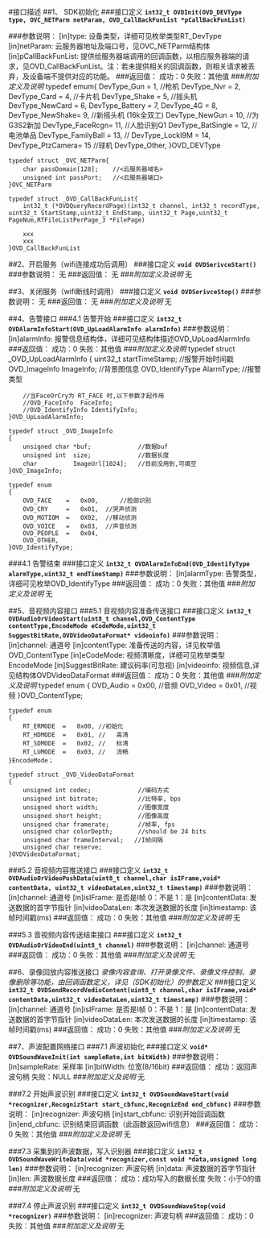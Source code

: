 #接口描述
##1、 SDK初始化
###接口定义
**`int32_t OVDInit(OVD_DEVType type, OVC_NETParm netParam, OVD_CallBackFunList *pCallBackFunList)`**

###参数说明：
    [in]type:              设备类型，详细可见枚举类型RT_DevType
    [in]netParam:          云服务器地址及端口号，见OVC_NETParm结构体
    [in]pCallBackFunList:  提供给服务器端调用的回调函数，以相应服务器端的请求，见OVD_CallBackFunList。注：若未提供相关的回调函数，则相关请求被丢弃，及设备端不提供对应的功能。
###返回值：
    成功：0
    失败：其他值
###*附加定义及说明*
    typedef emum{
        DevType_Gun  = 1,  //枪机
        DevType_Nvr  = 2,  
        DevType_Card  = 4,  //卡片机
        DevType_Shake = 5,  //摇头机
        DevType_NewCard = 6,
        DevType_Battery = 7, 
        DevType_4G   = 8,
        DevType_NewShake= 9, //新摇头机 (16k全双工)
        DevType_NewGun = 10, //为G3S2新加 
        DevType_FaceRcgn= 11, //人脸识别Q1 
        DevType_BatSingle = 12, //电池单品 
        DevType_FamilyBall = 13, //
        DevType_LockI9M    = 14,
        DevType_PtzCamera= 15 //球机
        DevType_Other,
    }OVD_DEVType

    typedef struct _OVC_NETParm{
        char passDomain[128];    //<云服务器域名>
        unsigned int passPort;   //<云服务器端口>
    }OVC_NETParm

    typedef struct _OVD_CallBackFunList{
        int32_t (*OVDQueryRecordPage)(int32_t channel, int32_t recordType, uint32_t StartStamp,uint32_t EndStamp, uint32_t Page,uint32_t PageNum,RTFileListPerPage_3 *FilePage)

        xxx
        xxx
    }OVD_CallBackFunList


##2、开启服务（wifi连接成功后调用）
###接口定义
**`void OVDSerivceStart()`**
###参数说明：
    无
###返回值：
    无
###*附加定义及说明*
    无

##3、关闭服务（wifi断线时调用）
###接口定义
**`void OVDSerivceStop()`**
###参数说明：
    无
###返回值：
    无
###*附加定义及说明*
    无

##4、告警接口
###4.1 告警开始
###接口定义
**`int32_t OVDAlarmInfoStart(OVD_UpLoadAlarmInfo alarmInfo)`**
###参数说明：
    [in]alarmInfo:    报警信息结构体，详细可见结构体描述OVD_UpLoadAlarmInfo
###返回值：
    成功：0
    失败：其他值
###*附加定义及说明*
    typedef struct _OVD_UpLoadAlarmInfo
    {
	    uint32_t		startTimeStamp;	//报警开始时间戳
	    OVD_ImageInfo	ImageInfo;	//背景图信息
	    OVD_IdentifyType	AlarmType;  //报警类型
	
        //当FaceOrCry为 RT_FACE 时,以下参数才起作用
	    //OVD_FaceInfo 	FaceInfo;
	    //OVD_IdentifyInfo IdentifyInfo;
    }OVD_UpLoadAlarmInfo;

    typedef struct _OVD_ImageInfo
    {
	    unsigned char *buf;    			//数据buf
	    unsigned int  size;    			//数据长度
	    char		  ImageUrl[1024];	//目前没用到,可填空
    }OVD_ImageInfo;

    typedef enum
    {
	    OVD_FACE	=	0x00,      //脸部识别
	    OVD_CRY		=	0x01,  //哭声侦测
  	    OVD_MOTIOM	= 	0X02,  //移动侦测
    	OVD_VOICE	=	0x03,  //声音侦测	
    	OVD_PEOPLE	=	0x04,	
    	OVD_OTHER,	
    }OVD_IdentifyType;

###4.1 告警结束
###接口定义
**`int32_t OVDAlarmInfoEnd(OVD_IdentifyType alarmType,uint32_t endTimeStamp)`**
###参数说明：
    [in]alarmType:    告警类型，详细可见枚举OVD_IdentifyType
###返回值：
    成功：0
    失败：其他值
###*附加定义及说明*
    无

##5、音视频内容接口
###5.1 音视频内容准备传送接口
###接口定义
**`int32_t OVDAudioOrVideoStart(uint8_t channel,OVD_ContentType contentType,EncodeMode eCodeMode,uint32_t SuggestBitRate,OVDVideoDataFormat* videoinfo)`**
###参数说明：
    [in]channel:         通道号
    [in]contentType:     准备传送的内容，详见枚举值OVD_ContentType
    [in]eCodeMode:       视频清晰度，详细可见枚举类型EncodeMode
    [in]SuggestBitRate:  建议码率(可忽视)
    [in]videoinfo:       视频信息,详见结构体OVDVideoDataFormat
###返回值：
    成功：0
    失败：其他值
###*附加定义及说明*
    typedef enum
    {
	    OVD_Audio	=	0x00,      //音频
	    OVD_Video		=	0x01,  //视频
    }OVD_ContentType;

    typedef enum
    {
	    RT_ERMODE  =   0x00, //初始化
	    RT_HDMODE  =   0x01, //   高清
	    RT_SDMODE  =   0x02, //   标清
	    RT_LUMODE  =   0x03, //   流畅
    }EncodeMode；

	typedef struct _OVD_VideoDataFormat
	{
		unsigned int codec;				//编码方式
		unsigned int bitrate;        	//比特率, bps
		unsigned short width;			//图像宽度
		unsigned short height;			//图像高度
		unsigned char framerate;		//帧率, fps
		unsigned char colorDepth;		//should be 24 bits
		unsigned char frameInterval;   //I帧间隔
		unsigned char reserve;
	}OVDVideoDataFormat;

###5.2 音视频内容推送接口
###接口定义
**`int32_t OVDAudioOrVideoPushData(uint8_t channel,char isIFrame,void* contentData, uint32_t videoDataLen,uint32_t timestamp)`**
###参数说明：
    [in]channel:         通道号
    [in]isIFrame:        是否是I帧  0：不是 1：是
    [in]contentData:     发送数据的首字节指针
    [in]videoDataLen:    本次发送数据的长度
    [in]timestamp:       该帧时间戳(ms)
###返回值：
    成功：0
    失败：其他值
###*附加定义及说明*
    无

###5.3 音视频内容传送结束接口
###接口定义
**`int32_t OVDAudioOrVideoEnd(uint8_t channel)`**
###参数说明：
    [in]channel:         通道号
###返回值：
    成功：0
    失败：其他值
###*附加定义及说明*
    无

##6、录像回放内容推送接口
*录像内容查询、打开录像文件、录像文件控制、录像删除等功能，由回调函数定义，详见（SDK初始化）的参数定义*
###接口定义
**`int32_t OVDSendRecordVedioContent(uint8_t channel,char isIFrame,void* contentData,uint32_t videoDataLen,uint32_t timestamp)`**
###参数说明：
    [in]channel:         通道号
    [in]isIFrame:        是否是I帧  0：不是 1：是
    [in]contentData:     发送数据的首字节指针
    [in]videoDataLen:    本次发送数据的长度
    [in]timestamp:       该帧时间戳(ms)
###返回值：
    成功：0
    失败：其他值
###*附加定义及说明*
    无

##7、声波配置网络接口
###7.1 声波初始化
###接口定义
**`void* OVDSoundWaveInit(int sampleRate,int bitWidth)`**
###参数说明：
    [in]sampleRate:      采样率
    [in]bitWidth:        位宽(8/16bit)
###返回值：
    成功：返回声波句柄
    失败：NULL
###*附加定义及说明*
    无

###7.2 开始声波识别
###接口定义
**`int32_t OVDSoundWaveStart(void *recognizer,RecognizStart start_cbfunc,RecognizEnd end_cbfunc)`**
###参数说明：
    [in]recognizer:      声波句柄
    [in]start_cbfunc:    识别开始回调函数
    [in]end_cbfunc:      识别结束回调函数（此函数返回wifi信息）
###返回值：
    成功：0
    失败：其他值
###*附加定义及说明*
    无

###7.3 采集到的声波数据，写入识别器
###接口定义
**`int32_t OVDSoundWaveWriteData(void *recognizer,const void *data,unsigned long len)`**
###参数说明：
    [in]recognizer:      声波句柄
    [in]data:            声波数据的首字节指针
    [in]len:             声波数据长度
###返回值：
    成功：成功写入的数据长度
    失败：小于0的值
###*附加定义及说明*
    无

###7.4 停止声波识别
###接口定义
**`int32_t OVDSoundWaveStop(void *recognizer)`**
###参数说明：
    [in]recognizer:      声波句柄
###返回值：
    成功：0
    失败：其他值
###*附加定义及说明*
    无
